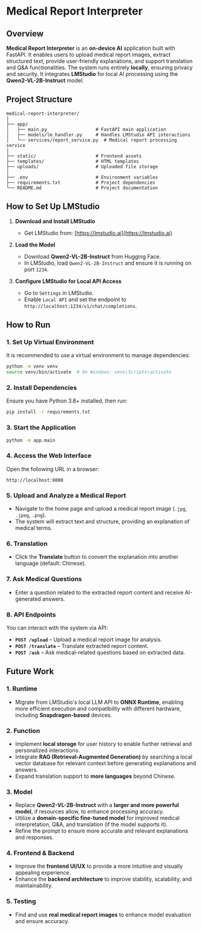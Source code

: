 # Medical Report Interpreter

## Overview
**Medical Report Interpreter** is an **on-device AI** application built with FastAPI. It enables users to upload medical report images, extract structured text, provide user-friendly explanations, and support translation and Q&A functionalities. The system runs entirely **locally**, ensuring privacy and security. It integrates **LMStudio** for local AI processing using the **Qwen2-VL-2B-Instruct** model.

## Project Structure
```
medical-report-interpreter/
│
├── app/
│   ├── main.py                  # FastAPI main application
│   ├── models/lm_handler.py     # Handles LMStudio API interactions
│   └── services/report_service.py  # Medical report processing service
│
├── static/                      # Frontend assets
├── templates/                   # HTML templates
├── uploads/                     # Uploaded file storage
│
├── .env                         # Environment variables
├── requirements.txt             # Project dependencies
└── README.md                    # Project documentation
```

## How to Set Up LMStudio
1. **Download and Install LMStudio**
   - Get LMStudio from: [https://lmstudio.ai](https://lmstudio.ai)

2. **Load the Model**
   - Download **Qwen2-VL-2B-Instruct** from Hugging Face.
   - In LMStudio, load `Qwen2-VL-2B-Instruct` and ensure it is running on port `1234`.

3. **Configure LMStudio for Local API Access**
   - Go to `Settings` in LMStudio.
   - Enable `Local API` and set the endpoint to `http://localhost:1234/v1/chat/completions`.

## How to Run

### 1. Set Up Virtual Environment

It is recommended to use a virtual environment to manage dependencies:

```bash
python -m venv venv
source venv/bin/activate  # On Windows: venv\Scripts\activate
```

### 2. Install Dependencies

Ensure you have Python 3.8+ installed, then run:

```bash
pip install -r requirements.txt
```

### 3. Start the Application

```bash
python -m app.main
```

### 4. Access the Web Interface

Open the following URL in a browser:

```
http://localhost:8000
```

### 5. Upload and Analyze a Medical Report

- Navigate to the home page and upload a medical report image (`.jpg`, `.jpeg`, `.png`).
- The system will extract text and structure, providing an explanation of medical terms.

### 6. Translation

- Click the **Translate** button to convert the explanation into another language (default: Chinese).

### 7. Ask Medical Questions

- Enter a question related to the extracted report content and receive AI-generated answers.

### 8. API Endpoints

You can interact with the system via API:

- **`POST /upload`** – Upload a medical report image for analysis.
- **`POST /translate`** – Translate extracted report content.
- **`POST /ask`** – Ask medical-related questions based on extracted data.


## Future Work
### 1. **Runtime**
- Migrate from LMStudio's local LLM API to **ONNX Runtime**, enabling more efficient execution and compatibility with different hardware, including **Snapdragon-based** devices.

### 2. Function
- Implement **local storage** for user history to enable further retrieval and personalized interactions.
- Integrate **RAG (Retrieval-Augmented Generation)** by searching a local vector database for relevant context before generating explanations and answers.
- Expand translation support to **more languages** beyond Chinese.

### 3. Model
- Replace **Qwen2-VL-2B-Instruct** with a **larger and more powerful model**, if resources allow, to enhance processing accuracy.
- Utilize a **domain-specific fine-tuned model** for improved medical interpretation, Q&A, and translation (if the model supports it).
- Refine the prompt to ensure more accurate and relevant explanations and responses.

### 4. Frontend & Backend
- Improve the **frontend UI/UX** to provide a more intuitive and visually appealing experience.
- Enhance the **backend architecture** to improve stability, scalability, and maintainability.

### 5. Testing
- Find and use **real medical report images** to enhance model evaluation and ensure accuracy.

